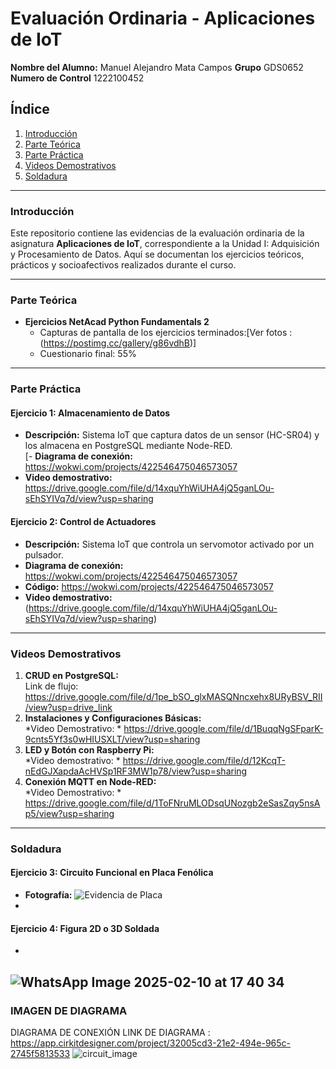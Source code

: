 # Evaluación Ordinaria - Aplicaciones de IoT  
**Nombre del Alumno:** Manuel Alejandro Mata Campos
**Grupo** GDS0652  
**Numero de Control** 1222100452

## Índice  
1. [Introducción](#introducción)  
2. [Parte Teórica](#parte-teórica)  
3. [Parte Práctica](#parte-práctica)  
4. [Videos Demostrativos](#videos-demostrativos)  
5. [Soldadura](#soldadura)  

---

### Introducción  
Este repositorio contiene las evidencias de la evaluación ordinaria de la asignatura **Aplicaciones de IoT**, correspondiente a la Unidad I: Adquisición y Procesamiento de Datos. Aquí se documentan los ejercicios teóricos, prácticos y socioafectivos realizados durante el curso.

---

### Parte Teórica  
- **Ejercicios NetAcad Python Fundamentals 2**  
  - Capturas de pantalla de los ejercicios terminados:[Ver fotos : (https://postimg.cc/gallery/g86vdhB)]
  - Cuestionario final: 55% 

---

### Parte Práctica  
#### Ejercicio 1: Almacenamiento de Datos  
- **Descripción:** Sistema IoT que captura datos de un sensor (HC-SR04) y los almacena en PostgreSQL mediante Node-RED.  
[- **Diagrama de conexión:** https://wokwi.com/projects/422546475046573057
- **Video demostrativo:** https://drive.google.com/file/d/14xquYhWiUHA4jQ5ganLOu-sEhSYIVq7d/view?usp=sharing

#### Ejercicio 2: Control de Actuadores  
- **Descripción:** Sistema IoT que controla un servomotor activado por un pulsador.  
- **Diagrama de conexión:** https://wokwi.com/projects/422546475046573057
- **Código:** https://wokwi.com/projects/422546475046573057
- **Video demostrativo:** (https://drive.google.com/file/d/14xquYhWiUHA4jQ5ganLOu-sEhSYIVq7d/view?usp=sharing) 

---

### Videos Demostrativos  
1. **CRUD en PostgreSQL:**  
   Link de flujo: https://drive.google.com/file/d/1pe_bSO_glxMASQNncxehx8URyBSV_RII/view?usp=drive_link
3. **Instalaciones y Configuraciones Básicas:**  
   *Video Demostrativo: * https://drive.google.com/file/d/1BuqqNgSFparK-9cnts5Yf3s0wHIUSXLT/view?usp=sharing
4. **LED y Botón con Raspberry Pi:**  
   *Video demostrativo: * https://drive.google.com/file/d/12KcqT-nEdGJXapdaAcHVSp1RF3MW1p78/view?usp=sharing
5. **Conexión MQTT en Node-RED:**  
   *Video Demostrativo: * https://drive.google.com/file/d/1ToFNruMLODsqUNozgb2eSasZqy5nsAp5/view?usp=sharing  

---

### Soldadura  
#### Ejercicio 3: Circuito Funcional en Placa Fenólica  
- **Fotografía:**
  ![Evidencia de Placa](https://github.com/user-attachments/assets/0878b9a9-867d-418d-97c9-7610fe975e93)
- 

#### Ejercicio 4: Figura 2D o 3D Soldada  
-
![WhatsApp Image 2025-02-10 at 17 40 34](https://github.com/user-attachments/assets/c355288a-cd30-4ba2-a9a8-9984559557be)
---

### IMAGEN DE DIAGRAMA
DIAGRAMA DE CONEXIÓN
LINK DE DIAGRAMA : https://app.cirkitdesigner.com/project/32005cd3-21e2-494e-965c-2745f5813533 
![circuit_image](https://github.com/user-attachments/assets/c811973a-8a89-42c7-a7e5-db45124e80b0)


